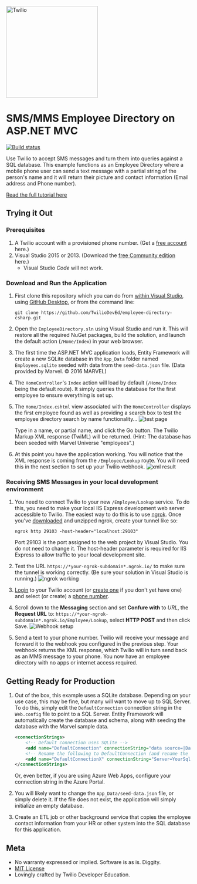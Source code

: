 <a href="https://www.twilio.com">
  <img src="https://static0.twilio.com/marketing/bundles/marketing/img/logos/wordmark-red.svg" alt="Twilio" width="250" />
</a>

# SMS/MMS Employee Directory on ASP.NET MVC

[![Build status](https://ci.appveyor.com/api/projects/status/github/TwilioDevEd/employee-directory-csharp?svg=true)](https://ci.appveyor.com/project/TwilioDevEd/employee-directory-csharp)

Use Twilio to accept SMS messages and turn them into queries against a SQL database. This example functions as an Employee Directory where a mobile phone user can send a text message with a partial string of the person's name and it will return their picture and contact information (Email address and Phone number).

[Read the full tutorial here](https://www.twilio.com/docs/tutorials/walkthrough/employee-directory/csharp/mvc)

## Trying it Out

### Prerequisites

1. A Twilio account with a provisioned phone number. (Get a [free account](https://www.twilio.com/try-twilio?utm_campaign=tutorials&utm_medium=readme) here.)
2. Visual Studio 2015 or 2013. (Download the [free Community edition](https://www.visualstudio.com/en-us/downloads/download-visual-studio-vs.aspx) here.)
   - Visual Studio *Code* will not work.

### Download and Run the Application

1. First clone this repository which you can do from [within Visual Studio](https://visualstudio.github.com/), using [GitHub Desktop](https://desktop.github.com/), or from the command line:
   ```
   git clone https://github.com/TwilioDevEd/employee-directory-csharp.git
   ```

2. Open the `EmployeeDirectory.sln` using Visual Studio and run it. This will restore all the required NuGet packages, build the solution, and launch the default action (`/Home/Index`) in your web browser.

3. The first time the ASP.NET MVC application loads, Entity Framework will create a new SQLite database in the `App_Data` folder named `Employees.sqlite` seeded with data from the `seed-data.json` file. (Data provided by Marvel. &copy; 2016 MARVEL)

4. The `HomeController`'s `Index` action will load by default (`/Home/Index` being the default route). It simply queries the database for the first employee to ensure everything is set up.

5. The `Home/Index.cshtml` view associated with the `HomeController` displays the first employee found as well as providing a search box to test the employee directory search by name functionality...
   ![test page](docs/test.png)
   
   Type in a name, or partial name, and click the Go button. The Twilio Markup XML response (TwiML) will be returned. (Hint: The database has been seeded with Marvel Universe "employees".)

6. At this point you have the application working. You will notice that the XML response is coming from the `/Employee/Lookup` route. You will need this in the next section to set up your Twilio webhook.
   ![xml result](docs/xml.png)

### Receiving SMS Messages in your local development environment

1. You need to connect Twilio to your new `/Employee/Lookup` service. To do this, you need to make your local IIS Express development web server accessible to Twilio. The easiest way to do this is to use [ngrok](https://www.twilio.com/blog/2015/09/6-awesome-reasons-to-use-ngrok-when-testing-webhooks.html?utm_campaign=tutorials&utm_medium=readme). Once you've [downloaded](https://ngrok.com/download) and unzipped ngrok, create your tunnel like so:
   ```
   ngrok http 29103 -host-header="localhost:29103"
   ```
   Port 29103 is the port assigned to the web project by Visual Studio. You do not need to change it. The host-header parameter is required for IIS Express to allow traffic to your local development site.

2. Test the URL `https://*your-ngrok-subdomain*.ngrok.io/` to make sure the tunnel is working correctly. (Be sure your solution in Visual Studio is running.)
   ![ngrok working](docs/ngrok.png)

3. [Login](https://www.twilio.com/login?utm_campaign=tutorials&utm_medium=readme) to your Twilio account (or [create one](https://www.twilio.com/try-twilio?utm_campaign=tutorials&utm_medium=readme) if you don't yet have one) and select (or create) a [phone number](https://www.twilio.com/user/account/phone-numbers/incoming?utm_campaign=tutorials&utm_medium=readme).

4. Scroll down to the **Messaging** section and set **Confure with** to *URL*, the **Request URL** to: `https://*your-ngrok-subdomain*.ngrok.io/Employee/Lookup`, select **HTTP POST** and then click Save.
   ![Webhook setup](docs/webhook.png)

5. Send a text to your phone number. Twilio will receive your message and forward it to the webhook you configured in the previous step. Your webhook returns the XML response, which Twilio will in turn send back as an MMS message to your phone. You now have an employee directory with no apps or internet access required.

## Getting Ready for Production

1. Out of the box, this example uses a SQLite database. Depending on your use case, this may be fine, but many will want to move up to SQL Server. To do this, simply edit the `DefaultConnection` connection string in the `Web.config` file to point to a SQL Server. Entity Framework will automatically create the database and schema, along with seeding the database with the Marvel sample data.
   ```xml
   <connectionStrings>
       <!-- Default connection uses SQLite -->
       <add name="DefaultConnection" connectionString="data source=|DataDirectory|\Employees.sqlite" providerName="System.Data.SQLite" />
       <!-- Rename the following to DefaultConnection (and rename the above to something else) to use SQL Server -->
       <add name="DefaultConnectionX" connectionString="Server=YourSqlServeName;Database=Employees;User ID=yourUserName;Password=yourPassword" providerName="System.Data.SqlClient" />
   </connectionStrings>
   ```
   Or, even better, if you are using Azure Web Apps, configure your connection string in the Azure Portal.

2. You will likely want to change the `App_Data/seed-data.json` file, or simply delete it. If the file does not exist, the application will simply initialize an empty database.

3. Create an ETL job or other background service that copies the employee contact information from your HR or other system into the SQL database for this application.

## Meta

* No warranty expressed or implied. Software is as is. Diggity.
* [MIT License](http://www.opensource.org/licenses/mit-license.html)
* Lovingly crafted by Twilio Developer Education.
